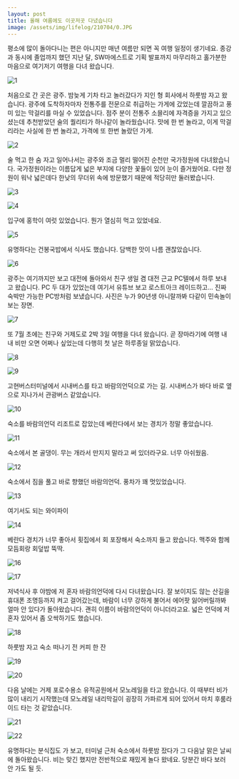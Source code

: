 ```yaml
---
layout: post
title: 올해 여름에도 이곳저곳 다녔습니다
image: /assets/img/lifelog/210704/0.JPG
---
```


평소에 많이 돌아다니는 편은 아니지만 매년 여름만 되면 꼭 여행 일정이 생기네요.
종강과 동시에 졸업까지 했던 지난 달, SW마에스트로 기획 발표까지 마무리하고 홀가분한 마음으로 여기저기 여행을 다녀 왔습니다.

![1](/assets/img/lifelog/210704/1.JPG)

처음으로 간 곳은 광주. 밤늦게 기차 타고 놀러갔다가 지인 형 회사에서 하룻밤 자고 왔습니다.
광주에 도착하자마자 전통주를 전문으로 취급하는 가게에 갔었는데 깔끔하고 풍미 있는 막걸리를 마실 수 있었습니다.
점주 분이 전통주 소믈리에 자격증을 가지고 있으셨는데 추천받았던 술의 퀄리티가 하나같이 놀라웠습니다.
맛에 한 번 놀라고, 이게 막걸리라는 사실에 한 번 놀라고, 가격에 또 한번 놀랐던 가게.

![2](/assets/img/lifelog/210704/2.JPG)

술 먹고 한 숨 자고 일어나서는 광주와 조금 멀리 떨어진 순천만 국가정원에 다녀왔습니다.
국가정원이라는 이름답게 넓은 부지에 다양한 꽃들이 있어 눈이 즐거웠어요.
다만 정원이 워낙 넓은데다 한낮의 무더위 속에 방문했기 때문에 적당히만 둘러봤습니다.

![3](/assets/img/lifelog/210704/3.JPG)

![4](/assets/img/lifelog/210704/4.JPG)

입구에 홍학이 여럿 있었습니다. 뭔가 열심히 먹고 있었네요.

![5](/assets/img/lifelog/210704/5.jpg)

유명하다는 건봉국밥에서 식사도 했습니다. 담백한 맛이 나름 괜찮았습니다.

![6](/assets/img/lifelog/210704/6.JPG)

광주는 여기까지만 보고 대전에 돌아와서 친구 생일 겸 대전 근교 PC텔에서 하루 보내고 왔습니다.
PC 두 대가 있었는데 여기서 유튜브 보고 로스트아크 레이드하고... 진짜 숙박만 가능한 PC방처럼 보냈습니다.
사진은 누가 90년생 아니랄까봐 다같이 민속놀이 보는 장면.

![7](/assets/img/lifelog/210704/7.JPG)

또 7월 초에는 친구와 거제도로 2박 3일 여행을 다녀 왔습니다.
곧 장마라기에 여행 내내 비만 오면 어쩌나 싶었는데 다행히 첫 날은 하루종일 맑았습니다.

![8](/assets/img/lifelog/210704/8.JPG)

![9](/assets/img/lifelog/210704/9.JPG)

고현버스터미널에서 시내버스를 타고 바람의언덕으로 가는 길. 시내버스가 바다 바로 옆으로 지나가서 관광버스 같았습니다.

![10](/assets/img/lifelog/210704/10.JPG)

숙소를 바람의언덕 리조트로 잡았는데 베란다에서 보는 경치가 정말 좋았습니다.

![11](/assets/img/lifelog/210704/11.JPG)

숙소에서 본 골댕이. 무는 개라서 만지지 말라고 써 있더라구요. 너무 아쉬웠음.

![12](/assets/img/lifelog/210704/12.JPG)

숙소에서 짐을 풀고 바로 향했던 바람의언덕. 풍차가 꽤 멋있었습니다.

![13](/assets/img/lifelog/210704/13.JPG)

여기서도 되는 와이파이

![14](/assets/img/lifelog/210704/14.JPG)

베란다 경치가 너무 좋아서 횟집에서 회 포장해서 숙소까지 들고 왔습니다. 맥주와 함께 모듬회랑 회덮밥 뚝딱.

![16](/assets/img/lifelog/210704/16.JPG)

![17](/assets/img/lifelog/210704/17.JPG)

저녁식사 후 야밤에 저 혼자 바람의언덕에 다시 다녀왔습니다.
잘 보이지도 않는 산길을 휴대폰 조명등까지 켜고 걸어갔는데, 바람이 너무 강하게 불어서 에어팟 잃어버릴까봐 얼마 안 있다가 돌아왔습니다. 
괜히 이름이 바람의언덕이 아니더라고요. 넓은 언덕에 저 혼자 있어서 좀 오싹하기도 했습니다.

![18](/assets/img/lifelog/210704/18.JPG)

하룻밤 자고 숙소 떠나기 전 커피 한 잔

![19](/assets/img/lifelog/210704/19.JPG)

![20](/assets/img/lifelog/210704/20.JPG)

다음 날에는 거제 포로수용소 유적공원에서 모노레일을 타고 왔습니다. 
이 때부터 비가 많이 내리기 시작했는데 모노레일 내리막길이 굉장히 가파르게 되어 있어서 마치 후룸라이드 타는 것 같았습니다.

![21](/assets/img/lifelog/210704/21.JPG)

![22](/assets/img/lifelog/210704/22.JPG)

유명하다는 분식집도 가 보고, 터미널 근처 숙소에서 하룻밤 잤다가 그 다음날 맑은 날씨에 돌아왔습니다.
비는 맞긴 했지만 전반적으로 재밌게 놀다 왔네요. 당분간 바다 보러 안 가도 될 듯.
